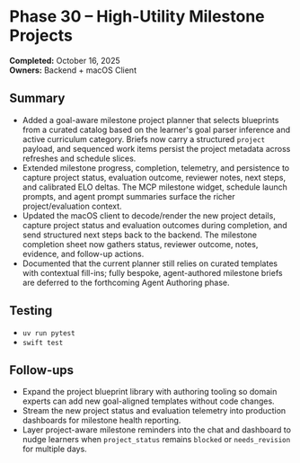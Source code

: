 # Phase 30 – High-Utility Milestone Projects

**Completed:** October 16, 2025  
**Owners:** Backend + macOS Client

## Summary
- Added a goal-aware milestone project planner that selects blueprints from a curated catalog based on the learner's goal parser inference and active curriculum category. Briefs now carry a structured `project` payload, and sequenced work items persist the project metadata across refreshes and schedule slices.
- Extended milestone progress, completion, telemetry, and persistence to capture project status, evaluation outcome, reviewer notes, next steps, and calibrated ELO deltas. The MCP milestone widget, schedule launch prompts, and agent prompt summaries surface the richer project/evaluation context.
- Updated the macOS client to decode/render the new project details, capture project status and evaluation outcomes during completion, and send structured next steps back to the backend. The milestone completion sheet now gathers status, reviewer outcome, notes, evidence, and follow-up actions.
- Documented that the current planner still relies on curated templates with contextual fill-ins; fully bespoke, agent-authored milestone briefs are deferred to the forthcoming Agent Authoring phase.

## Testing
- `uv run pytest`
- `swift test`

## Follow-ups
- Expand the project blueprint library with authoring tooling so domain experts can add new goal-aligned templates without code changes.
- Stream the new project status and evaluation telemetry into production dashboards for milestone health reporting.
- Layer project-aware milestone reminders into the chat and dashboard to nudge learners when `project_status` remains `blocked` or `needs_revision` for multiple days.
